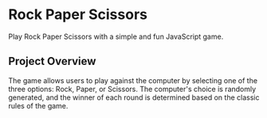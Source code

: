 # Rock Paper Scissors 
Play Rock Paper Scissors with a simple and fun JavaScript game.

## Project Overview
The game allows users to play against the computer by selecting one of the three options: Rock, Paper, or Scissors. The computer's choice is randomly generated, and the winner of each round is determined based on the classic rules of the game.